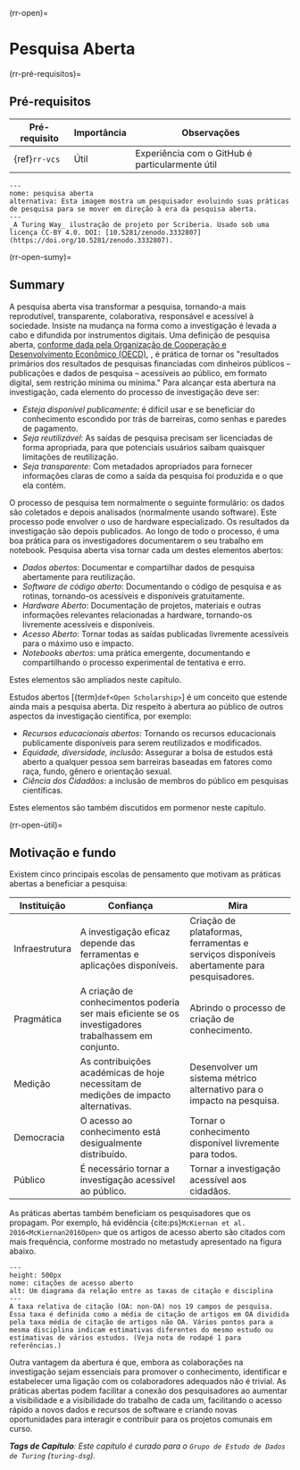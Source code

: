 (rr-open)=
# Pesquisa Aberta

(rr-pré-requisitos)=
## Pré-requisitos

| Pré-requisito | Importância | Observações                                     |
| ------------- | ----------- | ----------------------------------------------- |
| {ref}`rr-vcs` | Útil        | Experiência com o GitHub é particularmente útil |


```{figure} ../figures/evolution-open-research.jpg
---
nome: pesquisa aberta
alternativa: Esta imagem mostra um pesquisador evoluindo suas práticas de pesquisa para se mover em direção à era da pesquisa aberta.
---
_A Turing Way_ ilustração de projeto por Scriberia. Usado sob uma licença CC-BY 4.0. DOI: [10.5281/zenodo.3332807](https://doi.org/10.5281/zenodo.3332807).
```

(rr-open-sumy)=
## Summary

A pesquisa aberta visa transformar a pesquisa, tornando-a mais reprodutível, transparente, colaborativa, responsável e acessível à sociedade. Insiste na mudança na forma como a investigação é levada a cabo e difundida por instrumentos digitais. Uma definição de pesquisa aberta, [conforme dada pela Organização de Cooperação e Desenvolvimento Econômico (OECD)](https://www.fct.pt/dsi/docs/Making_Open_Science_a_Reality.pdf "Making Open Science a Reality, OECD Science, Technology and Industry Policy Papers No. 25"), , é prática de tornar os "resultados primários dos resultados de pesquisas financiadas com dinheiros públicos – publicações e dados de pesquisa – acessíveis ao público, em formato digital, sem restrição mínima ou mínima." Para alcançar esta abertura na investigação, cada elemento do processo de investigação deve ser:

- _Esteja disponível publicamente_: é difícil usar e se beneficiar do conhecimento escondido por trás de barreiras, como senhas e paredes de pagamento.
- _Seja reutilizável_: As saídas de pesquisa precisam ser licenciadas de forma apropriada, para que potenciais usuários saibam quaisquer limitações de reutilização.
- _Seja transparente_: Com metadados apropriados para fornecer informações claras de como a saída da pesquisa foi produzida e o que ela contém.

O processo de pesquisa tem normalmente o seguinte formulário: os dados são coletados e depois analisados (normalmente usando software). Este processo pode envolver o uso de hardware especializado. Os resultados da investigação são depois publicados. Ao longo de todo o processo, é uma boa prática para os investigadores documentarem o seu trabalho em notebook. Pesquisa aberta visa tornar cada um destes elementos abertos:

- _Dados abertos_: Documentar e compartilhar dados de pesquisa abertamente para reutilização.
- _Software de código aberto_: Documentando o código de pesquisa e as rotinas, tornando-os acessíveis e disponíveis gratuitamente.
- _Hardware Aberto_: Documentação de projetos, materiais e outras informações relevantes relacionadas a hardware, tornando-os livremente acessíveis e disponíveis.
- _Acesso Aberto_: Tornar todas as saídas publicadas livremente acessíveis para o máximo uso e impacto.
- _Notebooks abertos_: uma prática emergente, documentando e compartilhando o processo experimental de tentativa e erro.

Estes elementos são ampliados neste capítulo.

Estudos abertos [{term}`def<Open Scholarship>`] é um conceito que estende ainda mais a pesquisa aberta. Diz respeito à abertura ao público de outros aspectos da investigação científica, por exemplo:

- _Recursos educacionais abertos_: Tornando os recursos educacionais publicamente disponíveis para serem reutilizados e modificados.
- _Equidade, diversidade, inclusão_: Assegurar a bolsa de estudos está aberto a qualquer pessoa sem barreiras baseadas em fatores como raça, fundo, gênero e orientação sexual.
- _Ciência dos Cidadãos_: a inclusão de membros do público em pesquisas científicas.

Estes elementos são também discutidos em pormenor neste capítulo.

(rr-open-útil)=
## Motivação e fundo

Existem cinco principais escolas de pensamento que motivam as práticas abertas a beneficiar a pesquisa:

| Instituição    | Confiança                                                                                            | Mira                                                                                       |
| -------------- | ---------------------------------------------------------------------------------------------------- | ------------------------------------------------------------------------------------------ |
| Infraestrutura | A investigação eficaz depende das ferramentas e aplicações disponíveis.                              | Criação de plataformas, ferramentas e serviços disponíveis abertamente para pesquisadores. |
| Pragmática     | A criação de conhecimentos poderia ser mais eficiente se os investigadores trabalhassem em conjunto. | Abrindo o processo de criação de conhecimento.                                             |
| Medição        | As contribuições académicas de hoje necessitam de medições de impacto alternativas.                  | Desenvolver um sistema métrico alternativo para o impacto na pesquisa.                     |
| Democracia     | O acesso ao conhecimento está desigualmente distribuído.                                             | Tornar o conhecimento disponível livremente para todos.                                    |
| Público        | É necessário tornar a investigação acessível ao público.                                             | Tornar a investigação acessível aos cidadãos.                                              |

As práticas abertas também beneficiam os pesquisadores que os propagam. Por exemplo, há evidência {cite:ps}`McKiernan et al. 2016<McKiernan2016Open>` que os artigos de acesso aberto são citados com mais frequência, conforme mostrado no metastudy apresentado na figura abaixo.

```{figure} ../figures/open-access-citations.jpg
---
height: 500px
nome: citações de acesso aberto
alt: Um diagrama da relação entre as taxas de citação e disciplina
---
A taxa relativa de citação (OA: non-OA) nos 19 campos de pesquisa. Essa taxa é definida como a média de citação de artigos em OA dividida pela taxa média de citação de artigos não OA. Vários pontos para a mesma disciplina indicam estimativas diferentes do mesmo estudo ou estimativas de vários estudos. (Veja nota de rodapé 1 para referências.)
```

Outra vantagem da abertura é que, embora as colaborações na investigação sejam essenciais para promover o conhecimento, identificar e estabelecer uma ligação com os colaboradores adequados não é trivial. As práticas abertas podem facilitar a conexão dos pesquisadores ao aumentar a visibilidade e a visibilidade do trabalho de cada um, facilitando o acesso rápido a novos dados e recursos de software e criando novas oportunidades para interagir e contribuir para os projetos comunais em curso.

***Tags de Capítulo**: Este capítulo é curado para o `Grupo de Estudo de Dados de Turing` (`turing-dsg`).*
